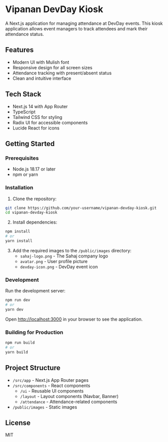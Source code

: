 # Vipanan DevDay Kiosk

A Next.js application for managing attendance at DevDay events. This kiosk application allows event managers to track attendees and mark their attendance status.

## Features

- Modern UI with Mulish font
- Responsive design for all screen sizes
- Attendance tracking with present/absent status
- Clean and intuitive interface

## Tech Stack

- Next.js 14 with App Router
- TypeScript
- Tailwind CSS for styling
- Radix UI for accessible components
- Lucide React for icons

## Getting Started

### Prerequisites

- Node.js 18.17 or later
- npm or yarn

### Installation

1. Clone the repository:

```bash
git clone https://github.com/your-username/vipanan-devday-kiosk.git
cd vipanan-devday-kiosk
```

2. Install dependencies:

```bash
npm install
# or
yarn install
```

3. Add the required images to the `/public/images` directory:
   - `sahaj-logo.png` - The Sahaj company logo
   - `avatar.png` - User profile picture
   - `devday-icon.png` - DevDay event icon

### Development

Run the development server:

```bash
npm run dev
# or
yarn dev
```

Open [http://localhost:3000](http://localhost:3000) in your browser to see the application.

### Building for Production

```bash
npm run build
# or
yarn build
```

## Project Structure

- `/src/app` - Next.js App Router pages
- `/src/components` - React components
  - `/ui` - Reusable UI components
  - `/layout` - Layout components (Navbar, Banner)
  - `/attendance` - Attendance-related components
- `/public/images` - Static images

## License

MIT
